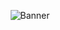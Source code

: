 <p align="center">
  <img src="https://github.com/user-attachments/assets/65df00f8-c35d-4f52-9330-efa58f1c10cb" alt="Banner" />
</p>
